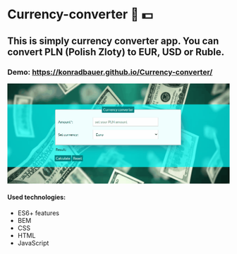 ﻿# Currency-converter 💱 💵
 
## This is simply currency converter app. You can convert PLN (Polish Zloty) to EUR, USD or Ruble.

### Demo: https://konradbauer.github.io/Currency-converter/


![How to use:](https://github.com/KonradBauer/Currency-converter/blob/main/images/animation.gif?raw=true)

#### Used technologies:

- ES6+ features
- BEM
- CSS
- HTML
- JavaScript

